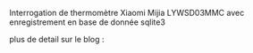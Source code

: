 Interrogation de thermomètre Xiaomi Mijia LYWSD03MMC avec enregistrement en base de donnée sqlite3

plus de detail sur le blog : 
